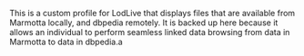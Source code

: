 This is a custom profile for LodLive that displays files that are available from Marmotta locally, and dbpedia remotely. It is backed up here because it allows an individual to perform seamless linked data browsing from data in Marmotta to data in dbpedia.a 
